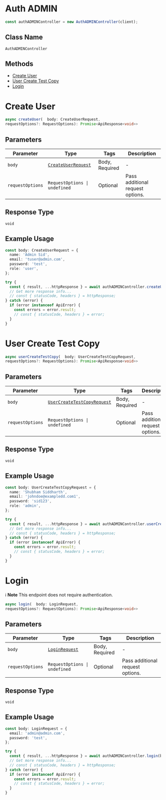 # Auth ADMIN

```ts
const authADMINController = new AuthADMINController(client);
```

## Class Name

`AuthADMINController`

## Methods

* [Create User](../../doc/controllers/auth-admin.md#create-user)
* [User Create Test Copy](../../doc/controllers/auth-admin.md#user-create-test-copy)
* [Login](../../doc/controllers/auth-admin.md#login)


# Create User

```ts
async createUser(  body: CreateUserRequest,
requestOptions?: RequestOptions): Promise<ApiResponse<void>>
```

## Parameters

| Parameter | Type | Tags | Description |
|  --- | --- | --- | --- |
| `body` | [`CreateUserRequest`](../../doc/models/create-user-request.md) | Body, Required | - |
| `requestOptions` | `RequestOptions \| undefined` | Optional | Pass additional request options. |

## Response Type

`void`

## Example Usage

```ts
const body: CreateUserRequest = {
  name: 'Admin Sid',
  email: 'tuser@admin.com',
  password: 'test',
  role: 'user',
};

try {
  const { result, ...httpResponse } = await authADMINController.createUser(body);
  // Get more response info...
  // const { statusCode, headers } = httpResponse;
} catch (error) {
  if (error instanceof ApiError) {
    const errors = error.result;
    // const { statusCode, headers } = error;
  }
}
```


# User Create Test Copy

```ts
async userCreateTestCopy(  body: UserCreateTestCopyRequest,
requestOptions?: RequestOptions): Promise<ApiResponse<void>>
```

## Parameters

| Parameter | Type | Tags | Description |
|  --- | --- | --- | --- |
| `body` | [`UserCreateTestCopyRequest`](../../doc/models/user-create-test-copy-request.md) | Body, Required | - |
| `requestOptions` | `RequestOptions \| undefined` | Optional | Pass additional request options. |

## Response Type

`void`

## Example Usage

```ts
const body: UserCreateTestCopyRequest = {
  name: 'Shubham Siddharth',
  email: 'johndoe@exampledd.com1',
  password: 'sid123',
  role: 'admin',
};

try {
  const { result, ...httpResponse } = await authADMINController.userCreateTestCopy(body);
  // Get more response info...
  // const { statusCode, headers } = httpResponse;
} catch (error) {
  if (error instanceof ApiError) {
    const errors = error.result;
    // const { statusCode, headers } = error;
  }
}
```


# Login

:information_source: **Note** This endpoint does not require authentication.

```ts
async login(  body: LoginRequest,
requestOptions?: RequestOptions): Promise<ApiResponse<void>>
```

## Parameters

| Parameter | Type | Tags | Description |
|  --- | --- | --- | --- |
| `body` | [`LoginRequest`](../../doc/models/login-request.md) | Body, Required | - |
| `requestOptions` | `RequestOptions \| undefined` | Optional | Pass additional request options. |

## Response Type

`void`

## Example Usage

```ts
const body: LoginRequest = {
  email: 'admin@admin.com',
  password: 'test',
};

try {
  const { result, ...httpResponse } = await authADMINController.login(body);
  // Get more response info...
  // const { statusCode, headers } = httpResponse;
} catch (error) {
  if (error instanceof ApiError) {
    const errors = error.result;
    // const { statusCode, headers } = error;
  }
}
```

